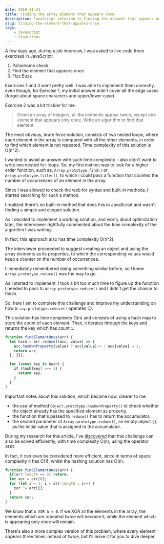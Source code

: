 ```yaml
---
date: 2019-11-24
title: Finding the array element that appears once
description: JavaScript solution to Finding the element that appears once in an array problem
slug: finding-the-element-that-appears-once
tags:
    - javascript
    - algorithms
---
```


A few days ago, during a job interview, I was asked to live code three exercises
in JavaScript:

1. Palindrome check
2. Find the element that appears once
3. Fizz Buzz

Exercises 1 and 3 went pretty well. I was able to implement them correctly, even
though, for Exercise 1, my initial answer didn't cover all the edge cases
(forgot about space characters and upper/lower case).

Exercise 2 was a bit trickier for me.

>Given an array of integers, all the elements appear twice, except one element
>that appears only once. Write an algorithm to find that element.

The most obvious, brute force solution, consists of two nested loops, where each
element in the array is compared with all the other elements, in order to find
which element is not repeated. Time complexity of this solution is O(n^2).

I wanted to avoid an answer with such time complexity - also didn't want to
write two nested `for` loops. So, my first instinct was to look for a higher
order function, such as, `Array.prototype.find()` or `Array.prototype.filter()`,
to which I could pass a function that counted the number of occurrences of an
element in the array.

Since I was allowed to check the web for syntax and built-in methods, I started
searching for such a method.

I realized there's no built-in method that does this in JavaScript and wasn't
finding a simple and elegant solution.

As I decided to implement a working solution, and worry about optimization
later, the interviewer rightfully commented about the time complexity of the
algorithm I was writing.

In fact, this approach also has time complexity O(n^2).

The interviewer proceeded to suggest creating an object and using the array
elements as its properties, to which the corresponding values would keep a
counter on the number of occurrences. 

I immediately remembered doing something similar before, so I knew
`Array.prototype.reduce()` was the way to go.

As I started to implement, I took a bit too much time to figure up the function
I needed to pass to `Array.prototype.reduce()` and I didn't get the chance to
finish.

So, here I am to complete this challenge and improve my understanding on how
`Array.prototype.reduce()` operates 😉.

This solution has time complexity O(n) and consists of using a hash map to store
the count of each element. Then, it iterates through the keys and returns the
key which has count `1`.

```js
function findElementOnce(arr) {
  let hash = arr.reduce((acc, value) => {
    acc.hasOwnProperty(value) ? acc[value]++ : acc[value] = 1;
    return acc;
  }, {});

  for (const key in hash) {
    if (hash[key] === 1) {
      return key;
    }
  }
}
```

Important notes about this solution, which became now, clearer to me:

- the use of method `Object.prototype.hasOwnProperty()` to check whether the
  object already has the specified element as property.
- the function that's passed to `reduce()` has to return the accumulator.
- the second parameter of `Array.prototype.reduce()`, an empty object `{}`, as
  the initial value that is assigned to the accumulator.

During my research for this article, I've
[discovered](https://algorithms.tutorialhorizon.com/find-the-only-element-in-array-which-appears-only-once/)
that this challenge can also be solved efficiently, with time complexity O(n),
using the operator XOR.

In fact, it can even be considered more efficient, since in terms of space
complexity it has O(1), whilst the hashing solution has O(n).

```js
function findElementOnce(arr) {
  if(arr.length == 0) return;
  let xor = arr[0];
  for (let i = 1; i < arr.length ; i++) {
    xor ^= arr[i];
  }
  return xor;
}
```

We know that `A XOR A = 0`. If we XOR all the elements in the array, the
elements which are repeated twice will become `0`, while the element which
is appearing only once will remain.

There's also a more complex version of this problem, where every element appears
three times instead of twice, but I'll leave it for you to dive deeper.